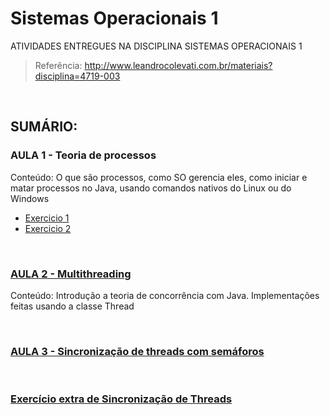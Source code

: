 # Sistemas Operacionais 1

ATIVIDADES ENTREGUES NA DISCIPLINA SISTEMAS OPERACIONAIS 1

> Referência: http://www.leandrocolevati.com.br/materiais?disciplina=4719-003

<br> 

## SUMÁRIO:

### AULA 1 - Teoria de processos
Conteúdo: O que são processos, como SO gerencia eles, como iniciar e matar processos no Java, usando comandos nativos do Linux ou do Windows
- [Exercicio 1](/aula-01/AulaProcessos)
- [Exercicio 2](/aula-01/ExercicioListaMataProcessos)

<br>

### [AULA 2 - Multithreading](/aula-02)
Conteúdo: Introdução a teoria de concorrência com Java. Implementações feitas usando a classe Thread

<br>

### [AULA 3 - Sincronização de threads com semáforos](/aula-03)

 <br>

### [Exercício extra de Sincronização de Threads](/aula-04)